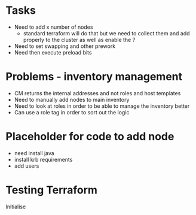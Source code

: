# Tasks

- Need to add x number of nodes
  - standard terraform will do that but we need to collect them and add properly to the cluster as well as enable the ?
- Need to set swapping and other prework
- Need then execute preload bits

# Problems - inventory management

- CM returns the internal addresses and not roles and host templates
- Need to manually add nodes to main inventory
- Need to look at roles in order to be able to manage the inventory better
- Can use a role tag in order to sort out the logic

# Placeholder for code to add node

- need install java
- install krb requirements
- add users


# Testing Terraform

Initialise

```{Bash}



```
